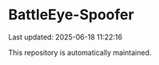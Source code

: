 # BattleEye-Spoofer

Last updated: 2025-06-18 11:22:16

This repository is automatically maintained.
